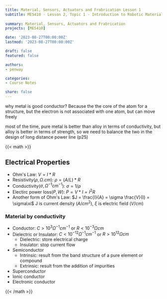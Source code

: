```yaml
---
title: Material, Sensors, Actuators and Frabrication Lesson 1
subtitle: ME5410 - Lesson 2, Topic 1 - Introduction to Robotic Materials
 
summary: Material, Sensors, Actuators and Frabrication
projects: [ME5410]

date: '2023-08-27T00:00:00Z'
lastmod: '2023-08-27T00:00:00Z'

draft: false
featured: false

authors:
- penway

categories:
- Course Notes

share: false
---
```


why metal is good conductor? Because the the core of the atom for a structure, but the electron is not associated with one atom, but can move freely

most of the time, pure metal is better than alloy in terms of conductivity, but alloy is better in terms of strength, so we need to balance the two in the design of long distance power line (p25)

{{< math >}}
## Electrical Properties
- Ohm's Law: $V=I*R$
- Resistivity($\rho, \Omega.cm$): $\rho = (A/L)*R$
- Conductivity($\sigma, \Omega^{-1} {cm}^{-1}$): $\sigma = 1/\rho$
- Electirc power loss($P, W$): $P = V*I = I^2R$
- Another form of Ohm's Law: $J = \frac{I}{A} = \sigma \frac{V}{l} = \sigma\xi$ J is current density ($A/cm^2$), $\xi$ is electric field ($V/cm$)

### Material by conductivity
- Conductor: $C > 10^3 \Omega^{-1} cm^{-1}$ or $R < 10^{-3} \Omega cm$
- Dielectric or Insulator: $C < 10^{-12} \Omega^{-1} cm^{-1}$ or $R > 10^{12} \Omega cm$
    - Dielectric: store electrical charge
    - Insulator: stop current flow
- Semiconductor
    - Intrinsic: result from the band structure of a pure element or compound
    - Extrinsic: result from the addition of impurities
- Superconductor
- Ionic conductor
- Electronic conductor



{{< /math >}}